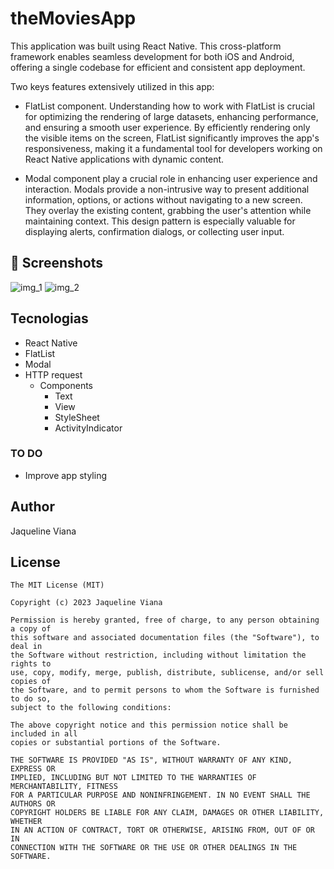 # theMoviesApp

This application was built using React Native. This cross-platform framework enables seamless development for both iOS and Android, offering a single codebase for efficient and consistent app deployment. 

Two keys features extensively utilized in this app:

- FlatList component. Understanding how to work with FlatList is crucial for optimizing the rendering of large datasets, enhancing performance, and ensuring a smooth user experience. By efficiently rendering only the visible items on the screen, FlatList significantly improves the app's responsiveness, making it a fundamental tool for developers working on React Native applications with dynamic content. 

- Modal component  play a crucial role in enhancing user experience and interaction. Modals provide a non-intrusive way to present additional information, options, or actions without navigating to a new screen. They overlay the existing content, grabbing the user's attention while maintaining context. This design pattern is especially valuable for displaying alerts, confirmation dialogs, or collecting user input.


## :camera_flash: Screenshots
<!-- You can add more screenshots here if you like -->

![img_1](https://github.com/jaqviana/theMoviesApp/assets/124181385/b4862ffc-c388-4aa8-9ce0-de293280dbec)
![img_2](https://github.com/jaqviana/theMoviesApp/assets/124181385/629bf94e-e761-41d2-a8a1-9053cc4d6678)

## Tecnologias

* React Native
* FlatList
* Modal
* HTTP request
  - Components 
    - Text
    - View
    - StyleSheet
    - ActivityIndicator


### TO DO
- Improve app styling

## Author
Jaqueline Viana 

## License
```
The MIT License (MIT)

Copyright (c) 2023 Jaqueline Viana

Permission is hereby granted, free of charge, to any person obtaining a copy of
this software and associated documentation files (the "Software"), to deal in
the Software without restriction, including without limitation the rights to
use, copy, modify, merge, publish, distribute, sublicense, and/or sell copies of
the Software, and to permit persons to whom the Software is furnished to do so,
subject to the following conditions:

The above copyright notice and this permission notice shall be included in all
copies or substantial portions of the Software.

THE SOFTWARE IS PROVIDED "AS IS", WITHOUT WARRANTY OF ANY KIND, EXPRESS OR
IMPLIED, INCLUDING BUT NOT LIMITED TO THE WARRANTIES OF MERCHANTABILITY, FITNESS
FOR A PARTICULAR PURPOSE AND NONINFRINGEMENT. IN NO EVENT SHALL THE AUTHORS OR
COPYRIGHT HOLDERS BE LIABLE FOR ANY CLAIM, DAMAGES OR OTHER LIABILITY, WHETHER
IN AN ACTION OF CONTRACT, TORT OR OTHERWISE, ARISING FROM, OUT OF OR IN
CONNECTION WITH THE SOFTWARE OR THE USE OR OTHER DEALINGS IN THE SOFTWARE.
```
